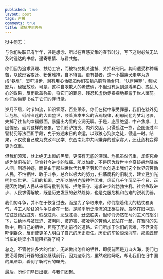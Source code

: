 ```yaml
---
published: true
layout: post
tags: 声援
comments: true
title: 致狱中同志书
---
```


狱中同志：

与你们失联已有半年，甚是想念，所以在百感交集的春节时分，写下这封必然无法及时送达的书信，遥寄思情、与君共勉。

你们因为追求真理、扶助工农，而被特务机关逮捕、关押和刑讯。其间遭受种种痛苦，以致形容变迁、粉黛难掩，自不待言。更有甚者，这一小撮鹰犬走卒为造成“铁案”、恐吓进步，别有用心地强迫你们在镜头前背诵台词，“认罪悔罪”，制成影片，秘密放映。可是，这种自欺欺人的老伎俩，不但没有达到混淆黑白、惑乱人心的效果，反而欲盖弥彰，将它们的罪恶、残忍和虚伪赤裸裸地暴露于世人面前。你们的悔罪书成了它们的罪行录。

岁月不居，时节如流，知识零落，百业萧条。你们在狱中承受罪恶，我们在狱外见证危机。纸醉金迷的大国盛世，顺着资本主义的客观规律，刹那间化为梦幻泡影，失掉了往昔的幸福假面，暴露出内里的空洞无聊。于是，底层绝望、中产焦虑、上层惶恐。面对这样的景象，它们黔驴技穷、内外交困，只得孤注一掷，企图通过军警特宪等法西斯手段，免于穷途末日的命运，以致狼心狗肺之徒，得逞一时。结果，不仅使自己成为党政军民学、东西南北中共同嫌弃的孤家寡人，还让危机变得更为沉重。

但我们须知，世上绝无永恒的黑暗，更没有无底的深渊。危机虽然沉重，却终究会成为除旧布新、孕育社会进步的阵痛。所以如此，不是因为救世主会奇迹般地降临人间，制造神迹，而是由于那些世世代代用辛劳和汗水创造出我们这个世界的劳动人民，不怕牺牲、敢于斗争，总会以极大的努力，扫荡腐朽的旧制度，建立更加光明的新世界。我们的祖国，之所以能够克服种种困难，绵延几千年而至于今日，正是因为她的人民从来都有批判传统、拒绝保守、追求进步的勃勃生机。社会争取进步、人民求得解放，既是历史发展的必然趋势，也是克服危机和苦难的锐利武器。

我们的斗争，并不在于恢复过去，而是为了争取未来。你们抱着伟大的热忱和勇气，与工人阶级的斗争联合在一起，是顺乎历史潮流的正确抉择。虽然在旧中国，往往是错战胜对、假战胜真、恶战胜善、丑战胜美，但你们仍然在马列主义的指引下，决绝地与被压迫、被剥削、被迫害、被凌辱的劳动人民站在一起，在暂时的失败中，用自己的牺牲，照亮了历史前行的道路。它们所加于你们的苦难，不但没有吓倒群众，反而使更多人明白了自己的历史责任。历史的车轮滚滚向前，那些螳臂当车的跳梁小丑能阻挡得了吗？

总之，不管付出多大的代价，无论做出怎样的牺牲，即便前面是刀山火海，我们也要沿着你们开辟的道路继续前行。因为这条路，虽然艰险崎岖，却让我们在旧中国的黑暗中，看到了新时代的曙光。

最后，盼你们早日出狱，与我们团聚。
